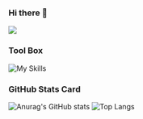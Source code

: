 ### Hi there 👋

<!--
**jinrumiao/jinrumiao** is a ✨ _special_ ✨ repository because its `README.md` (this file) appears on your GitHub profile.

Here are some ideas to get you started:

- 🔭 I’m currently working on ...
- 🌱 I’m currently learning ...
- 👯 I’m looking to collaborate on ...
- 🤔 I’m looking for help with ...
- 💬 Ask me about ...
- 📫 How to reach me: ...
- 😄 Pronouns: ...
- ⚡ Fun fact: ...
-->

![](https://komarev.com/ghpvc/?username=jinrumiao&style=for-the-badge)

### Tool Box
![My Skills](https://skillicons.dev/icons?i=py,sklearn,tensorflow,pytorch,docker,mysql,mongodb,qt,flask,html,css,js,git,github,md,vscode,linux&perline=12)

### GitHub Stats Card
![Anurag's GitHub stats](https://github-readme-stats.vercel.app/api?username=jinrumiao&show_icons=true&theme=merko)
![Top Langs](https://github-readme-stats.vercel.app/api/top-langs/?username=jinrumiao&langs_count=8&theme=merko&layout=compact)
